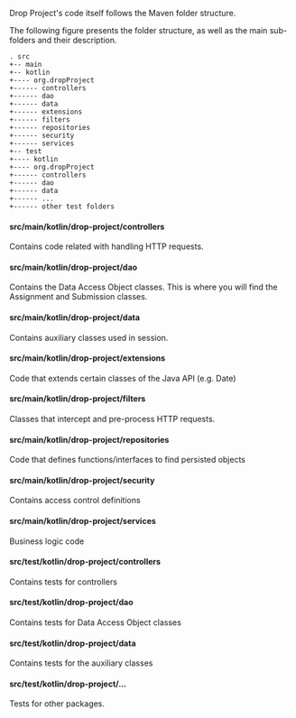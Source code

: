 Drop Project's code itself follows the Maven folder structure. 

The following figure presents the folder structure, as well as the main sub-folders and their description.

    . src
    +-- main
    +-- kotlin
    +---- org.dropProject
    +------ controllers
    +------ dao 
    +------ data
    +------ extensions
    +------ filters
    +------ repositories
    +------ security
    +------ services
    +-- test
    +---- kotlin
    +---- org.dropProject
    +------ controllers
    +------ dao
    +------ data
    +------ ...
    +------ other test folders
    
#### src/main/kotlin/drop-project/controllers
Contains code related with handling HTTP requests.

#### src/main/kotlin/drop-project/dao
Contains the Data Access Object classes. This is where you will find the Assignment and Submission classes.
                  
#### src/main/kotlin/drop-project/data
Contains auxiliary classes used in session.

#### src/main/kotlin/drop-project/extensions
Code that extends certain classes of the Java API (e.g. Date)

#### src/main/kotlin/drop-project/filters
Classes that intercept and pre-process HTTP requests.

#### src/main/kotlin/drop-project/repositories
Code that defines functions/interfaces to find persisted objects

#### src/main/kotlin/drop-project/security
Contains access control definitions

#### src/main/kotlin/drop-project/services
Business logic code

#### src/test/kotlin/drop-project/controllers
Contains tests for controllers

#### src/test/kotlin/drop-project/dao
Contains tests for Data Access Object classes

#### src/test/kotlin/drop-project/data
Contains tests for the auxiliary classes 

#### src/test/kotlin/drop-project/...
Tests for other packages.
